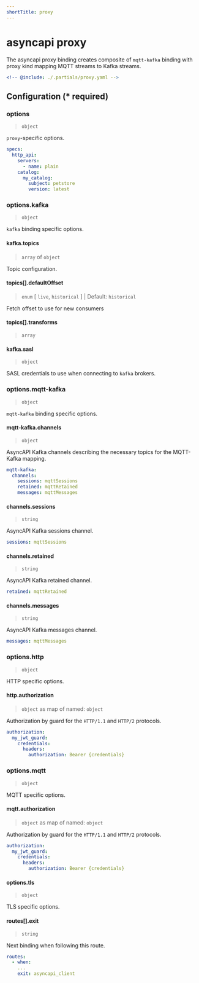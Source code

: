 ```yaml
---
shortTitle: proxy
---
```


# asyncapi proxy

The asyncapi proxy binding creates composite of `mqtt-kafka` binding with proxy kind mapping MQTT streams to Kafka streams.

```yaml
<!-- @include: ./.partials/proxy.yaml -->
```

## Configuration (\* required)

<!-- @include: ../.partials/vault.md -->

### options

> `object`

`proxy`-specific options.

```yaml
specs:
  http_api:
    servers:
      - name: plain
    catalog:
      my_catalog:
        subject: petstore
        version: latest
```

<!-- @include: ./.partials/options.md -->

### options.kafka

> `object`

`kafka` binding specific options.

#### kafka.topics

> `array` of `object`

Topic configuration.

<!-- @include: ../.partials/options-kafka-topics.md -->

#### topics[].defaultOffset

> `enum` [ `live`, `historical` ] | Default: `historical`

Fetch offset to use for new consumers

#### topics[].transforms

> `array`

<!-- todo: Dev input -->

#### kafka.sasl

> `object`

SASL credentials to use when connecting to `kafka` brokers.

<!-- @include: ../.partials/options-kafka-sasl.md -->

### options.mqtt-kafka

> `object`

`mqtt-kafka` binding specific options.

#### mqtt-kafka.channels

> `object`

AsyncAPI Kafka channels describing the necessary topics for the MQTT-Kafka mapping.

```yaml
mqtt-kafka:
  channels:
    sessions: mqttSessions
    retained: mqttRetained
    messages: mqttMessages
```

#### channels.sessions

> `string`

AsyncAPI Kafka sessions channel.

```yaml
sessions: mqttSessions
```

#### channels.retained

> `string`

AsyncAPI Kafka retained channel.

```yaml
retained: mqttRetained
```

#### channels.messages

> `string`

AsyncAPI Kafka messages channel.

```yaml
messages: mqttMessages
```

### options.http

> `object`

HTTP specific options.

#### http.authorization

> `object` as map of named: `object`

Authorization by guard for the `HTTP/1.1` and `HTTP/2` protocols.

```yaml
authorization:
  my_jwt_guard:
    credentials:
      headers:
        authorization: Bearer {credentials}
```

<!-- @include: ../.partials/options-http-auth.md -->

### options.mqtt

> `object`

MQTT specific options.

#### mqtt.authorization

> `object` as map of named: `object`

Authorization by guard for the `HTTP/1.1` and `HTTP/2` protocols.

```yaml
authorization:
  my_jwt_guard:
    credentials:
      headers:
        authorization: Bearer {credentials}
```

<!-- @include: ../.partials/options-mqtt-auth.md -->

#### options.tls

> `object`

TLS specific options.

<!-- @include: ../.partials/options-tls.md -->

<!-- @include: ./.partials/routes.md -->
#### routes[].exit

> `string`

Next binding when following this route.

```yaml
routes:
  - when:
    ...
    exit: asyncapi_client
```
<!-- @include: ../.partials/exit.md -->
<!-- @include: ../.partials/telemetry.md -->

